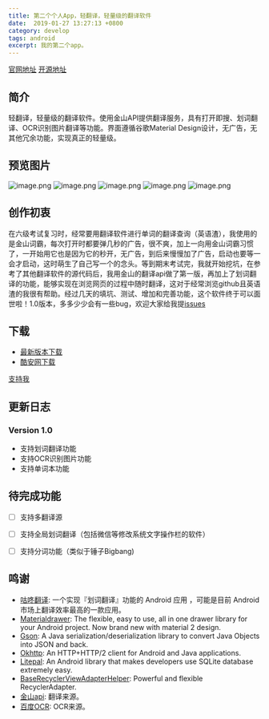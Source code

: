 ```yaml
---
title: 第二个个人App，轻翻译，轻量级的翻译软件
date:  2019-01-27 13:27:13 +0800
category: develop
tags: android
excerpt: 我的第二个app。
---
```


[官网地址](https://varenyzc.github.io/easytranslate)
[开源地址](https://github.com/varenyzc/easytranslate)

## 简介

  轻翻译，轻量级的翻译软件。使用金山API提供翻译服务，具有打开即搜、划词翻译、OCR识别图片翻译等功能。界面遵循谷歌Material Design设计，无广告，无其他冗余功能，实现真正的轻量级。

## 预览图片  
![image.png](https://upload-images.jianshu.io/upload_images/13517457-9530b2b1e8186a9a.png?imageMogr2/auto-orient/strip%7CimageView2/2/w/1240)
![image.png](https://upload-images.jianshu.io/upload_images/13517457-0e6ebf16c8dbe402.png?imageMogr2/auto-orient/strip%7CimageView2/2/w/1240)
![image.png](https://upload-images.jianshu.io/upload_images/13517457-e5e4285dae0bc0b9.png?imageMogr2/auto-orient/strip%7CimageView2/2/w/1240)
![image.png](https://upload-images.jianshu.io/upload_images/13517457-da5ca0abe5e8ebef.png?imageMogr2/auto-orient/strip%7CimageView2/2/w/1240)
![image.png](https://upload-images.jianshu.io/upload_images/13517457-5135c500a556a80d.png?imageMogr2/auto-orient/strip%7CimageView2/2/w/1240)


## 创作初衷

在六级考试复习时，经常要用翻译软件进行单词的翻译查询（英语渣），我使用的是金山词霸，每次打开时都要弹几秒的广告，很不爽，加上一向用金山词霸习惯了，一开始用它也是因为它的秒开，无广告，到后来慢慢加了广告，启动也要等一会才启动，这时萌生了自己写一个的念头。等到期末考试完，我就开始挖坑，在参考了其他翻译软件的源代码后，我用金山的翻译api做了第一版，再加上了划词翻译的功能，能够实现在浏览网页的过程中随时翻译，这对于经常浏览github且英语渣的我很有帮助。经过几天的填坑、测试、增加和完善功能，这个软件终于可以面世啦！1.0版本，多多少少会有一些bug，欢迎大家给我提[issues](https://github.com/varenyzc/easytranslate/issues)



## 下载

- [最新版本下载](https://github.com/varenyzc/easytranslate/releases)
- [酷安网下载](https://www.coolapk.com/apk/216403)

[支持我](http://github.com/varenyzc/easytranslate)


## 更新日志

### Version 1.0
* 支持划词翻译功能
* 支持OCR识别图片功能
* 支持单词本功能


## 待完成功能
- [ ] 支持多翻译源
- [ ] 支持全局划词翻译（包括微信等修改系统文字操作栏的软件）
- [ ] 支持分词功能（类似于锤子Bigbang)



## 鸣谢


- [咕咚翻译](https://github.com/maoruibin/TranslateApp): 一个实现『划词翻译』功能的 Android 应用 ，可能是目前 Android 市场上翻译效率最高的一款应用。
- [Materialdrawer](https://github.com/mikepenz/MaterialDrawer): The flexible, easy to use, all in one drawer library for your Android project. Now brand new with material 2 design.
- [Gson](https://github.com/google/gson): A Java serialization/deserialization library to convert Java Objects into JSON and back.
- [Okhttp](https://github.com/square/okhttp):  An HTTP+HTTP/2 client for Android and Java applications.
- [Litepal](https://github.com/LitePalFramework/LitePal): An Android library that makes developers use SQLite database extremely easy.
- [BaseRecyclerViewAdapterHelper](https://github.com/CymChad/BaseRecyclerViewAdapterHelper): Powerful and flexible RecyclerAdapter.
- [金山api](http://open.iciba.com/?c=api): 翻译来源。
- [百度OCR](http://ai.baidu.com/): OCR来源。
